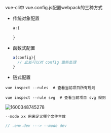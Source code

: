 vue-cli中 vue.config.js配置webpack的三种方式

+ 传统对象配置

  ```js
  a:{
    
  }
  ```

+ 函数式配置

  ```js
  a(config){
    // 此处可以对 config 做些处理
  }
  ```

+ 链式配置





```shell
vue inspect --rules  # 查看当前项目所有规则

vue inspect --rule svg  # 查看当前项目 svg 规则
```





![1600348745278](C:\Users\Amd\AppData\Roaming\Typora\typora-user-images\1600348745278.png)



```js
--mode xx 用来定义哪个文件生效

// .env.dev ---> --mode dev
```

